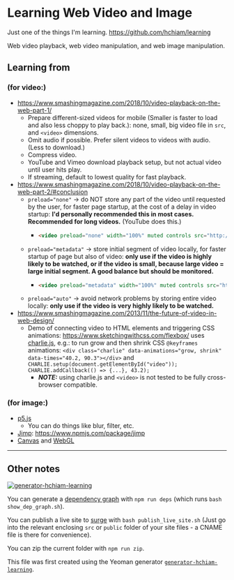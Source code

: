 # Learning Web Video and Image

Just one of the things I'm learning. <https://github.com/hchiam/learning>

Web video playback, web video manipulation, and web image manipulation.

## Learning from

### (for video:)

- <https://www.smashingmagazine.com/2018/10/video-playback-on-the-web-part-1/>
  - Prepare different-sized videos for mobile (Smaller is faster to load and also less choppy to play back.): none, small, big video file in `src`, and `<video>` dimensions.
  - Omit audio if possible. Prefer silent videos to videos with audio. (Less to download.)
  - Compress video.
  - YouTube and Vimeo download playback setup, but not actual video until user hits play.
  - If streaming, default to lowest quality for fast playback.
- <https://www.smashingmagazine.com/2018/10/video-playback-on-the-web-part-2/#conclusion>
  - `preload="none"` -> do NOT store any part of the video until requested by the user, for faster page startup, at the cost of a delay in video startup: **I'd personally recommended this in most cases. Recommended for long videos.** (YouTube does this.)
    - ```html
      <video preload="none" width="100%" muted controls src="http://res.cloudinary.com/dougsillars/video/upload/w_960/v1534228645/30s4kbbb_oblsgc.mp4"/>
      ```
  - `preload="metadata"` -> store initial segment of video locally, for faster startup of page but also of video: **only use if the video is highly likely to be watched, or if the video is small, because large video = large initial segment. A good balance but should be monitored.**
    - ```html
      <video preload="metadata" width="100%" muted controls src="http://res.cloudinary.com/dougsillars/video/upload/w_960/v1534228645/30s4kbbb_oblsgc.mp4"/>
      ```
  - `preload="auto"` -> avoid network problems by storing entire video locally: **only use if the video is very highly likely to be watched.**
- <https://www.smashingmagazine.com/2013/11/the-future-of-video-in-web-design/>
  - Demo of connecting video to HTML elements and triggering CSS animations: <https://www.sketchingwithcss.com/flexbox/> uses [charlie.js](https://github.com/sfioritto/charlie.js), e.g.: to run grow and then shrink CSS `@keyframes` animations: `<div class="charlie" data-animations="grow, shrink" data-times="40.2, 90.3"></div>` and `CHARLIE.setup(document.getElementById("video")); CHARLIE.addCallback(() => {...}, 43.2);`
    - **_NOTE:_** using charlie.js and `<video>` is not tested to be fully cross-browser compatible.

### (for image:)

- [p5.js](https://p5js.org/reference/#/p5/filter)
  - You can do things like blur, filter, etc.
- [Jimp](https://github.com/oliver-moran/jimp): <https://www.npmjs.com/package/jimp>
- [Canvas](https://github.com/hchiam/learning-canvas) and [WebGL](https://github.com/hchiam/learning-webgl)

---

## Other notes

[![generator-hchiam-learning](https://img.shields.io/badge/built%20with-generator--hchiam--learning-brightgreen.svg)](https://github.com/hchiam/generator-hchiam-learning) 

You can generate a [dependency graph](https://github.com/hchiam/learning-dependency-cruiser) with `npm run deps` (which runs `bash show_dep_graph.sh`).

You can publish a live site to [surge](https://github.com/hchiam/learning-surge) with `bash publish_live_site.sh` (Just go into the relevant enclosing `src` or `public` folder of your site files - a CNAME file is there for convenience).

You can zip the current folder with `npm run zip`.

This file was first created using the Yeoman generator [`generator-hchiam-learning`](https://www.npmjs.com/package/generator-hchiam-learning).
